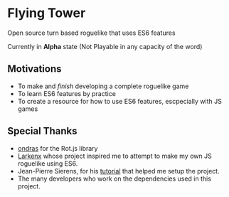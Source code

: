 # Flying Tower
Open source turn based roguelike that uses ES6 features

Currently in **Alpha** state (Not Playable in any capacity of the word)
## Motivations
- To make and *finish* developing a complete roguelike game
- To learn ES6 features by practice
- To create a resource for how to use ES6 features, escpecially with JS games
## Special Thanks
- [ondras](https://github.com/ondras) for the Rot.js library
- [Larkenx](https://github.com/Larkenx) whose project inspired me to attempt to make my own JS roguelike using ES6.
- Jean-Pierre Sierens, for his [tutorial](http://jpsierens.com/use-es6-right-now/) that helped me setup the project.
- The many developers who work on the dependencies used in this project.
